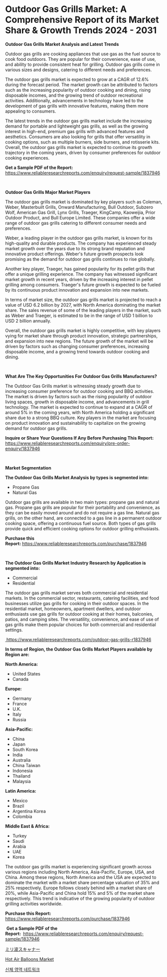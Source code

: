 <p><h1>Outdoor Gas Grills Market: A Comprehensive Report of its Market Share & Growth Trends 2024 - 2031</h1></p><p><strong>Outdoor Gas Grills Market Analysis and Latest Trends</strong></p>
<p><p>Outdoor gas grills are cooking appliances that use gas as the fuel source to cook food outdoors. They are popular for their convenience, ease of use, and ability to provide consistent heat for grilling. Outdoor gas grills come in various sizes and designs, catering to different needs and preferences.</p><p>The outdoor gas grills market is expected to grow at a CAGR of 12.6% during the forecast period. The market growth can be attributed to factors such as the increasing popularity of outdoor cooking and dining, rising disposable incomes, and the growing trend of outdoor recreational activities. Additionally, advancements in technology have led to the development of gas grills with innovative features, making them more appealing to consumers.</p><p>The latest trends in the outdoor gas grills market include the increasing demand for portable and lightweight gas grills, as well as the growing interest in high-end, premium gas grills with advanced features and aesthetics. Consumers are also looking for grills that offer versatility in cooking options, such as multiple burners, side burners, and rotisserie kits. Overall, the outdoor gas grills market is expected to continue its growth trajectory in the coming years, driven by consumer preferences for outdoor cooking experiences.</p></p>
<p><strong>Get a Sample PDF of the Report:&nbsp;</strong> <a href="https://www.reliableresearchreports.com/enquiry/request-sample/1837946">https://www.reliableresearchreports.com/enquiry/request-sample/1837946</a></p>
<p>&nbsp;</p>
<p><strong>Outdoor Gas Grills Major Market Players</strong></p>
<p><p>The outdoor gas grills market is dominated by key players such as Coleman, Weber, Masterbuilt Grills, Onward Manufacturing, Bull Outdoor, Subzero Wolf, American Gas Grill, Lynx Grills, Traeger, KingCamp, Kaoweijia, Prior Outdoor Product, and Bull Europe Limited. These companies offer a wide range of outdoor gas grills catering to different consumer needs and preferences.</p><p>Weber, a leading player in the outdoor gas grills market, is known for its high-quality and durable products. The company has experienced steady market growth over the years due to its strong brand reputation and innovative product offerings. Weber's future growth prospects look promising as the demand for outdoor gas grills continues to rise globally.</p><p>Another key player, Traeger, has gained popularity for its pellet grills that offer a unique grilling experience. The company has witnessed significant market growth in recent years, driven by the increasing interest in pellet grilling among consumers. Traeger's future growth is expected to be fueled by its continuous product innovation and expansion into new markets.</p><p>In terms of market size, the outdoor gas grills market is projected to reach a value of USD 6.2 billion by 2027, with North America dominating the market share. The sales revenue of some of the leading players in the market, such as Weber and Traeger, is estimated to be in the range of USD 1 billion to USD 2 billion annually.</p><p>Overall, the outdoor gas grills market is highly competitive, with key players vying for market share through product innovation, strategic partnerships, and expansion into new regions. The future growth of the market will be driven by factors such as changing consumer preferences, increasing disposable income, and a growing trend towards outdoor cooking and dining.</p></p>
<p>&nbsp;</p>
<p><strong>What Are The Key Opportunities For Outdoor Gas Grills Manufacturers?</strong></p>
<p><p>The Outdoor Gas Grills market is witnessing steady growth due to increasing consumer preference for outdoor cooking and BBQ activities. The market is driven by factors such as the rising popularity of outdoor living spaces, growth in disposable income, and advancements in grill technology. The market is expected to continue to expand at a CAGR of around 5% in the coming years, with North America holding a significant share due to a strong BBQ culture. Key players in the market are focusing on product innovation and sustainability to capitalize on the growing demand for outdoor gas grills.</p></p>
<p><strong>Inquire or Share Your Questions If Any Before Purchasing This Report:</strong> <a href="https://www.reliableresearchreports.com/enquiry/pre-order-enquiry/1837946">https://www.reliableresearchreports.com/enquiry/pre-order-enquiry/1837946</a></p>
<p>&nbsp;</p>
<p><strong>Market Segmentation</strong></p>
<p><strong>The Outdoor Gas Grills Market Analysis by types is segmented into:</strong></p>
<p><ul><li>Propane Gas</li><li>Natural Gas</li></ul></p>
<p><p>Outdoor gas grills are available in two main types: propane gas and natural gas. Propane gas grills are popular for their portability and convenience, as they can be easily moved around and do not require a gas line. Natural gas grills, on the other hand, are connected to a gas line in a permanent outdoor cooking space, offering a continuous fuel source. Both types of gas grills provide quick and efficient cooking options for outdoor grilling enthusiasts.</p></p>
<p><strong>Purchase this Report:&nbsp;</strong><a href="https://www.reliableresearchreports.com/purchase/1837946">https://www.reliableresearchreports.com/purchase/1837946</a></p>
<p>&nbsp;</p>
<p><strong>The Outdoor Gas Grills Market Industry Research by Application is segmented into:</strong></p>
<p><ul><li>Commercial</li><li>Residential</li></ul></p>
<p><p>The outdoor gas grills market serves both commercial and residential markets. In the commercial sector, restaurants, catering facilities, and food businesses utilize gas grills for cooking in their outdoor spaces. In the residential market, homeowners, apartment dwellers, and outdoor enthusiasts use gas grills for outdoor cooking at their homes, balconies, patios, and camping sites. The versatility, convenience, and ease of use of gas grills make them popular choices for both commercial and residential settings.</p></p>
<p><a href="https://www.reliableresearchreports.com/outdoor-gas-grills-r1837946">&nbsp;https://www.reliableresearchreports.com/outdoor-gas-grills-r1837946</a></p>
<p><strong>In terms of Region, the Outdoor Gas Grills Market Players available by Region are:</strong></p>
<p>
    <p> <strong> North America: </strong>
        <ul>
            <li>United States</li>
            <li>Canada</li>
        </ul>
        </p> 
    <p> <strong> Europe: </strong>
        <ul>
            <li>Germany</li>
            <li>France</li>
            <li>U.K.</li>
            <li>Italy</li>
            <li>Russia</li>
        </ul>
        </p> 
    <p> <strong> Asia-Pacific: </strong>
        <ul>
            <li>China</li>
            <li>Japan</li>
            <li>South Korea</li>
            <li>India</li>
            <li>Australia</li>
            <li>China Taiwan</li>
            <li>Indonesia</li>
            <li>Thailand</li>
            <li>Malaysia</li>
        </ul>
        </p> 
    <p> <strong> Latin America: </strong>
        <ul>
            <li>Mexico</li>
            <li>Brazil</li>
            <li>Argentina Korea</li>
            <li>Colombia</li>
        </ul>
        </p> 
    <p> <strong> Middle East & Africa: </strong>
        <ul>
            <li>Turkey</li>
            <li>Saudi</li>
            <li>Arabia</li>
            <li>UAE</li>
            <li>Korea</li>
        </ul>
    </p>
    </p>
<p><p>The outdoor gas grills market is experiencing significant growth across various regions including North America, Asia-Pacific, Europe, USA, and China. Among these regions, North America and the USA are expected to dominate the market with a market share percentage valuation of 35% and 25% respectively. Europe follows closely behind with a market share of 20%, while Asia-Pacific and China hold 15% and 5% of the market share respectively. This trend is indicative of the growing popularity of outdoor grilling activities worldwide.</p></p>
<p><strong>Purchase this Report: </strong><a href="https://www.reliableresearchreports.com/purchase/1837946">https://www.reliableresearchreports.com/purchase/1837946</a></p>
<p>&nbsp;<strong>Get a Sample PDF of the Report:&nbsp;&nbsp;</strong><a href="https://www.reliableresearchreports.com/enquiry/request-sample/1837946">https://www.reliableresearchreports.com/enquiry/request-sample/1837946</a></p>
<p><strong></strong></p>
<p><p><a href="https://github.com/JacksonWiza1924/Market-Research-Report-List-1/blob/main/490983029289.md">ミリ波スキャナー</a></p><p><a href="https://github.com/Sherrillcrooksxa8i18ucf2m/Market-Research-Report-List-2/blob/main/hot-air-balloons-market.md">Hot Air Balloons Market</a></p><p><a href="https://github.com/RichardLueilwitz787/Market-Research-Report-List-1/blob/main/302082726995.md">신체 영역 네트워크</a></p></p>